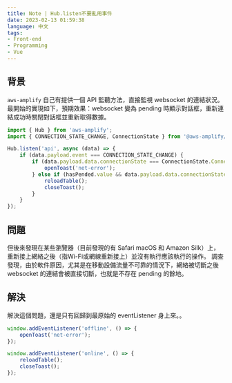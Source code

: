 ```yaml
---
title: Note | Hub.listen不要亂用事件
date: 2023-02-13 01:59:38
language: 中文
tags:
- Front-end
- Programming
- Vue
---
```


## 背景

`aws-amplify` 自己有提供一個 API 監聽方法，直接監視 websocket 的連結狀況。
最開始的實現如下，預期效果：websocket 變為 pending 時顯示對話框，重新連結成功時關閉對話框並重新取得數據。

<!--rehype:data-language=javascript-->
```javascript
import { Hub } from 'aws-amplify';
import { CONNECTION_STATE_CHANGE, ConnectionState } from '@aws-amplify/pubsub';

Hub.listen('api', async (data) => {
	if (data.payload.event === CONNECTION_STATE_CHANGE) {
		if (data.payload.data.connectionState === ConnectionState.ConnectedPendingNetwork) {
			openToast('net-error');
		} else if (hasPended.value && data.payload.data.connectionState === ConnectionState.Connected) {
			reloadTable();
			closeToast();
		}
	}
});
```

## 問題

但後來發現在某些瀏覽器（目前發現的有 Safari macOS 和 Amazon Silk）上，重新接上網絡之後（指Wi-Fi或網線重新接上）並沒有執行應該執行的操作。
調查發現，由於軟件原因，尤其是在移動設備流量不可靠的情況下，網絡被切斷之後 websocket 的連結會被直接切斷，也就是不存在 pending 的餘地。

## 解決

解決這個問題，還是只有回歸到最原始的 eventListener 身上來。。

<!--rehype:data-language=javascript-->
```javascript
window.addEventListener('offline', () => {
	openToast('net-error');
});

window.addEventListener('online', () => {
	reloadTable();
	closeToast();
});
```


